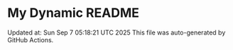 # My Dynamic README
Updated at: Sun Sep  7 05:18:21 UTC 2025
This file was auto-generated by GitHub Actions.
